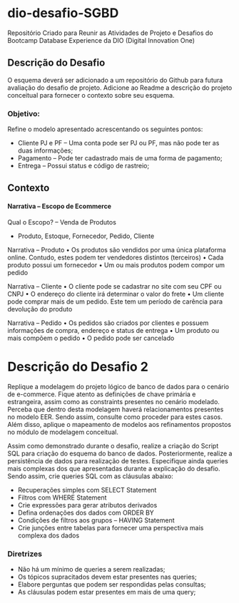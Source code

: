# dio-desafio-SGBD
 Repositório Criado para Reunir as Atividades de Projeto e Desafios do Bootcamp Database Experience da DIO (Digital Innovation One)

## Descrição do Desafio
O esquema deverá ser adicionado a um repositório do Github para futura avaliação do desafio de projeto. Adicione ao Readme a descrição do projeto conceitual para fornecer o contexto sobre seu esquema.

### Objetivo:
Refine o modelo apresentado acrescentando os seguintes pontos:

* Cliente PJ e PF – Uma conta pode ser PJ ou PF, mas não pode ter as duas informações;
* Pagamento – Pode ter cadastrado mais de uma forma de pagamento;
* Entrega – Possui status e código de rastreio;


## Contexto

#### Narrativa – Escopo de Ecommerce

Qual o Escopo? – Venda de Produtos
* Produto, Estoque, Fornecedor, Pedido, Cliente

Narrativa – Produto
•	Os produtos são vendidos por uma única plataforma online. Contudo, estes podem ter vendedores distintos (terceiros)
•	Cada produto possui um fornecedor
•	Um ou mais produtos podem compor um pedido

Narrativa – Cliente
•	O cliente pode se cadastrar no site com seu CPF ou CNPJ
•	O endereço do cliente irá determinar o valor do frete
•	Um cliente pode comprar mais de um pedido. Este tem um período de carência para devolução do produto

Narrativa – Pedido
•	Os pedidos são criados por clientes e possuem informações de compra, endereço e status de entrega
•	Um produto ou mais compõem o pedido
•	O pedido pode ser cancelado

# Descrição do Desafio 2
Replique a modelagem do projeto lógico de banco de dados para o cenário de e-commerce. Fique atento as definições de chave primária e estrangeira, assim como as constraints presentes no cenário modelado. Perceba que dentro desta modelagem haverá relacionamentos presentes no modelo EER. Sendo assim, consulte como proceder para estes casos. Além disso, aplique o mapeamento de modelos aos refinamentos propostos no módulo de modelagem conceitual.

Assim como demonstrado durante o desafio, realize a criação do Script SQL para criação do esquema do banco de dados. Posteriormente, realize a persistência de dados para realização de testes. Especifique ainda queries mais complexas dos que apresentadas durante a explicação do desafio. Sendo assim, crie queries SQL com as cláusulas abaixo:

* Recuperações simples com SELECT Statement
* Filtros com WHERE Statement
* Crie expressões para gerar atributos derivados
* Defina ordenações dos dados com ORDER BY
* Condições de filtros aos grupos – HAVING Statement
* Crie junções entre tabelas para fornecer uma perspectiva mais complexa dos dados

### Diretrizes
* Não há um mínimo de queries a serem realizadas;
* Os tópicos supracitados devem estar presentes nas queries;
* Elabore perguntas que podem ser respondidas pelas consultas;
* As cláusulas podem estar presentes em mais de uma query;
